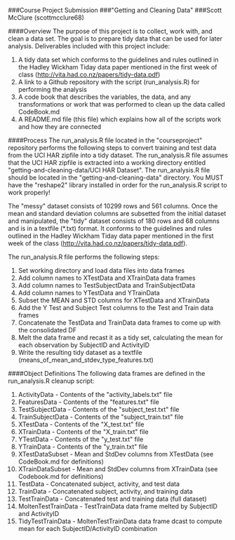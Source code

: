 ###Course Project Submission
###"Getting and Cleaning Data"
###Scott McClure (scottmcclure68)

####Overview
The purpose of this project is to collect, work with, and clean a data set. The goal is to prepare tidy data that can be used for later analysis.  Deliverables included with this project include:

  1.  A tidy data set which conforms to the guidelines and rules outlined in the Hadley Wickham Tiday data paper mentioned in the first week of class (http://vita.had.co.nz/papers/tidy-data.pdf)
  2.  A link to a Github repository with the script (run_analysis.R) for performing the analysis
  3.  A code book that describes the variables, the data, and any transformations or work that was performed to clean up the data called CodeBook.md
  4.  A README.md file (this file) which explains how all of the scripts work and how they are connected  

####Process
The run_analysis.R file located in the "courseproject" repository performs the following steps to convert training and test data from the UCI HAR zipfile into a tidy dataset.  The run_analysis.R file assumes that the UCI HAR zipfile is extracted into a working directory entitled "getting-and-cleaning-data/UCI HAR Dataset".  The run_analysis.R file should be located in the "getting-and-cleaning-data" directory.  You MUST have the "reshape2" library installed in order for the run_analysis.R script to work properly! 

The "messy" dataset consists of 10299 rows and 561 columns.  Once the mean and standard deviation columns are subsetted from the initial dataset and manipulated, the "tidy" dataset consists of 180 rows and 68 columns and is in a textfile (*.txt) format.  It conforms to the guidelines and rules outlined in the Hadley Wickham Tiday data paper mentioned in the first week of the class (http://vita.had.co.nz/papers/tidy-data.pdf). 

The run_analysis.R file performs the following steps:

  1.  Set working directory and load data files into data frames
  2.  Add column names to XTestData and XTrainData data frames
  3.  Add column names to TestSubjectData and TrainSubjectData
  4.  Add column names to YTestData and YTrainData
  5.  Subset the MEAN and STD columns for XTestData and XTrainData
  6.  Add the Y Test and Subject Test columns to the Test and Train data frames
  7.  Concatenate the TestData and TrainData data frames to come up with the consolidated DF
  8.  Melt the data frame and recast it as a tidy set, calculating the mean for each observation by SubjectID and ActivityID
  9.  Write the resulting tidy dataset as a textfile (means_of_mean_and_stdev_type_features.txt)

####Object Definitions
The following data frames are defined in the run_analysis.R cleanup script:

  1.  ActivityData - Contents of the "activity_labels.txt" file
  2.  FeaturesData - Contents of the "features.txt" file
  3.  TestSubjectData - Contents of the "subject_test.txt" file
  4.  TrainSubjectData - Contents of the "subject_train.txt" file
  5.  XTestData - Contents of the "X_test.txt" file
  6.  XTrainData - Contents of the "X_train.txt" file
  7.  YTestData - Contents of the "y_test.txt" file
  8.  YTrainData - Contents of the "y_train.txt" file
  9.  XTestDataSubset - Mean and StdDev columns from XTestData (see CodeBook.md for definitions)
  10.  XTrainDataSubset - Mean and StdDev columns from XTrainData (see Codebook.md for definitions)
  11.  TestData - Concatenated subject, activity, and test data
  12.  TrainData - Concatenated subject, activity, and training data
  13.  TestTrainData - Concatenated test and training data (full dataset)
  14.  MoltenTestTrainData - TestTrainData data frame melted by SubjectID and ActivityID
  15.  TidyTestTrainData - MoltenTestTrainData data frame dcast to compute mean for each SubjectID/ActivityID combination


